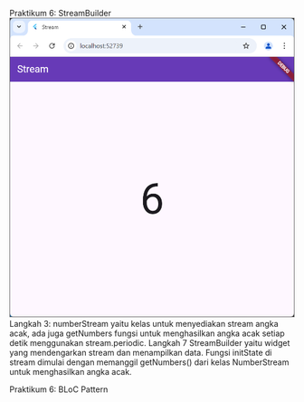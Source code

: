 Praktikum 6: StreamBuilder
![Screnshoot streambuilder_mega ](image/image.png)
Langkah 3: numberStream yaitu kelas untuk menyediakan stream angka acak, ada juga getNumbers fungsi untuk menghasilkan angka acak setiap detik menggunakan stream.periodic.
Langkah 7
StreamBuilder yaitu widget yang mendengarkan stream dan menampilkan data. Fungsi initState di stream dimulai dengan memanggil getNumbers() dari kelas NumberStream untuk menghasilkan angka acak.

Praktikum 6: BLoC Pattern
